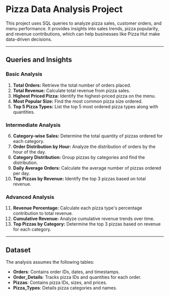 # Pizza Data Analysis Project

This project uses SQL queries to analyze pizza sales, customer orders, and menu performance. It provides insights into sales trends, pizza popularity, and revenue contributions, which can help businesses like Pizza Hut make data-driven decisions.

---

## Queries and Insights

### **Basic Analysis**
1. **Total Orders:** Retrieve the total number of orders placed.
2. **Total Revenue:** Calculate total revenue from pizza sales.
3. **Highest Priced Pizza:** Identify the highest-priced pizza on the menu.
4. **Most Popular Size:** Find the most common pizza size ordered.
5. **Top 5 Pizza Types:** List the top 5 most ordered pizza types along with quantities.

### **Intermediate Analysis**
6. **Category-wise Sales:** Determine the total quantity of pizzas ordered for each category.
7. **Order Distribution by Hour:** Analyze the distribution of orders by the hour of the day.
8. **Category Distribution:** Group pizzas by categories and find the distribution.
9. **Daily Average Orders:** Calculate the average number of pizzas ordered per day.
10. **Top Pizzas by Revenue:** Identify the top 3 pizzas based on total revenue.

### **Advanced Analysis**
11. **Revenue Percentage:** Calculate each pizza type's percentage contribution to total revenue.
12. **Cumulative Revenue:** Analyze cumulative revenue trends over time.
13. **Top Pizzas by Category:** Determine the top 3 pizzas based on revenue for each category.

---

## Dataset
The analysis assumes the following tables:
- **Orders**: Contains order IDs, dates, and timestamps.
- **Order_Details**: Tracks pizza IDs and quantities for each order.
- **Pizzas**: Contains pizza IDs, sizes, and prices.
- **Pizza_Types**: Details pizza categories and names.
